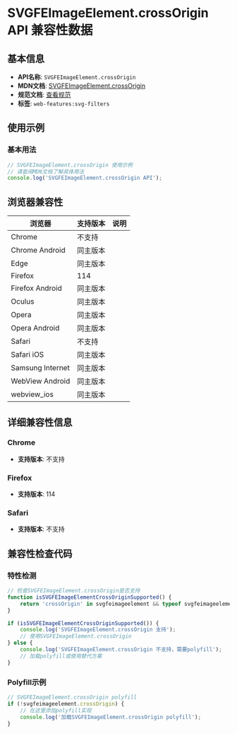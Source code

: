 # SVGFEImageElement.crossOrigin API 兼容性数据

## 基本信息

- **API名称**: `SVGFEImageElement.crossOrigin`
- **MDN文档**: [SVGFEImageElement.crossOrigin](https://developer.mozilla.org/docs/Web/API/SVGFEImageElement)
- **规范文档**: [查看规范](https://drafts.fxtf.org/filter-effects/#element-attrdef-feimage-crossorigin)
- **标签**: `web-features:svg-filters`

## 使用示例

### 基本用法

```javascript
// SVGFEImageElement.crossOrigin 使用示例
// 请查阅MDN文档了解具体用法
console.log('SVGFEImageElement.crossOrigin API');
```

## 浏览器兼容性

| 浏览器 | 支持版本 | 说明 |
|--------|----------|------|
| Chrome | 不支持 |  |
| Chrome Android | 同主版本 |  |
| Edge | 同主版本 |  |
| Firefox | 114 |  |
| Firefox Android | 同主版本 |  |
| Oculus | 同主版本 |  |
| Opera | 同主版本 |  |
| Opera Android | 同主版本 |  |
| Safari | 不支持 |  |
| Safari iOS | 同主版本 |  |
| Samsung Internet | 同主版本 |  |
| WebView Android | 同主版本 |  |
| webview_ios | 同主版本 |  |

## 详细兼容性信息

### Chrome

- **支持版本**: 不支持

### Firefox

- **支持版本**: 114

### Safari

- **支持版本**: 不支持

## 兼容性检查代码

### 特性检测

```javascript
// 检查SVGFEImageElement.crossOrigin是否支持
function isSVGFEImageElementCrossOriginSupported() {
    return 'crossOrigin' in svgfeimageelement && typeof svgfeimageelement.crossOrigin === 'function';
}

if (isSVGFEImageElementCrossOriginSupported()) {
    console.log('SVGFEImageElement.crossOrigin 支持');
    // 使用SVGFEImageElement.crossOrigin
} else {
    console.log('SVGFEImageElement.crossOrigin 不支持，需要polyfill');
    // 加载polyfill或使用替代方案
}
```

### Polyfill示例

```javascript
// SVGFEImageElement.crossOrigin polyfill
if (!svgfeimageelement.crossOrigin) {
    // 在这里添加polyfill实现
    console.log('加载SVGFEImageElement.crossOrigin polyfill');
}
```

